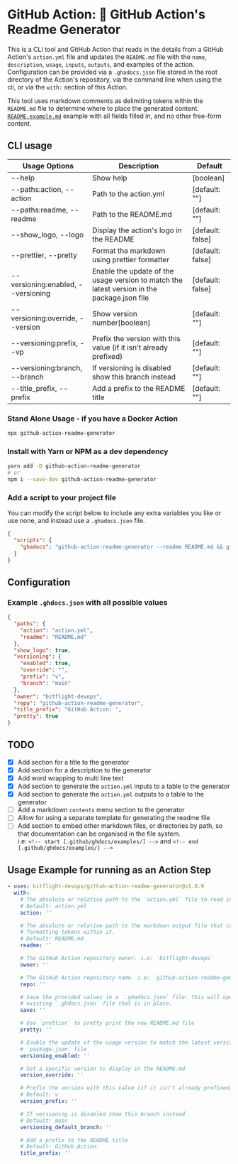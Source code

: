 <!-- start title -->

# GitHub Action: 📓 GitHub Action's Readme Generator

<!-- end title -->
<!-- start description -->

This is a CLI tool and GitHub Action that reads in the details from a GitHub Action's `action.yml` file and updates the `README.md` file with the `name`, `description`, `usage`, `inputs`, `outputs`, and examples of the action. Configuration can be provided via a `.ghadocs.json` file stored in the root directory of the Action's repository, via the command line when using the cli, or via the `with:` section of this Action.

This tool uses markdown comments as delimiting tokens within the `README.md` file to determine where to place the generated content.
[`README.example.md`](README.example.md) example with all fields filled in, and no other free-form content.

<!-- end description -->

## CLI usage

| Usage Options                      | Description                                                                                 | Default          |
| ---------------------------------- | ------------------------------------------------------------------------------------------- | ---------------- |
| --help                             | Show help                                                                                   | [boolean]        |
| --paths:action, --action           | Path to the action.yml                                                                      | [default: ""]    |
| --paths:readme, --readme           | Path to the README.md                                                                       | [default: ""]    |
| --show_logo, --logo                | Display the action's logo in the README                                                     | [default: false] |
| --prettier, --pretty               | Format the markdown using prettier formatter                                                | [default: false] |
| --versioning:enabled, --versioning | Enable the update of the usage version to match the latest version in the package.json file | [default: false] |
| --versioning:override, --version   | Show version number[boolean]                                                                | [default: ""]    |
| --versioning:prefix, --vp          | Prefix the version with this value (if it isn't already prefixed)                           | [default: ""]    |
| --versioning:branch, --branch      | If versioning is disabled show this branch instead                                          | [default: ""]    |
| --title_prefix, --prefix           | Add a prefix to the README title                                                            | [default: ""]    |

### Stand Alone Usage - if you have a Docker Action

```sh
npx github-action-readme-generator
```

### Install with Yarn or NPM as a dev dependency

```sh
yarn add -D github-action-readme-generator
# or
npm i --save-dev github-action-readme-generator
```

### Add a script to your project file

You can modify the script below to include any extra variables you like
or use none, and instead use a `.ghadocs.json` file.

```json
{
  "scripts": {
    "ghadocs": "github-action-readme-generator --readme README.md && git add README.md"
  }
}
```

## Configuration

### Example `.ghdocs.json` with all possible values

```json
{
  "paths": {
    "action": "action.yml",
    "readme": "README.md"
  },
  "show_logo": true,
  "versioning": {
    "enabled": true,
    "override": "",
    "prefix": "v",
    "branch": "main"
  },
  "owner": "bitflight-devops",
  "repo": "github-action-readme-generator",
  "title_prefix": "GitHub Action: ",
  "pretty": true
}
```

## TODO

- [x] Add section for a title to the generator
- [x] Add section for a description to the generator
- [x] Add word wrapping to multi line text
- [x] Add section to generate the `action.yml` inputs to a table to the generator
- [x] Add section to generate the `action.yml` outputs to a table to the generator
- [ ] Add a markdown `contents` menu section to the generator
- [ ] Allow for using a separate template for generating the readme file
- [ ] Add section to embed other markdown files, or directories by path, so that documentation can be organised in the file system. <br />
      i.e: `<!-- start [.github/ghdocs/examples/] -->` and `<!-- end [.github/ghdocs/examples/] -->`

<!-- start contents -->
<!-- end contents -->

## Usage Example for running as an Action Step

<!-- start usage -->

```yaml
- uses: bitflight-devops/github-action-readme-generator@v1.0.9
  with:
    # The absolute or relative path to the `action.yml` file to read in from.
    # Default: action.yml
    action: ''

    # The absolute or relative path to the markdown output file that contains the
    # formatting tokens within it.
    # Default: README.md
    readme: ''

    # The GitHub Action repository owner. i.e: `bitflight-devops`
    owner: ''

    # The GitHub Action repository name. i.e: `github-action-readme-generator`
    repo: ''

    # Save the provided values in a `.ghadocs.json` file. This will update any
    # existing `.ghdocs.json` file that is in place.
    save: ''

    # Use `prettier` to pretty print the new README.md file
    pretty: ''

    # Enable the update of the usage version to match the latest version in the
    # `package.json` file
    versioning_enabled: ''

    # Set a specific version to display in the README.md
    version_override: ''

    # Prefix the version with this value (if it isn't already prefixed)
    # Default: v
    version_prefix: ''

    # If versioning is disabled show this branch instead
    # Default: main
    versioning_default_branch: ''

    # Add a prefix to the README title
    # Default: GitHub Action:
    title_prefix: ''
```

<!-- end usage -->
<!-- start inputs -->
<!-- end inputs -->
<!-- start outputs -->
<!-- end outputs -->
<!-- start [.github/ghdocs/examples/] -->
<!-- end [.github/ghdocs/examples/] -->
